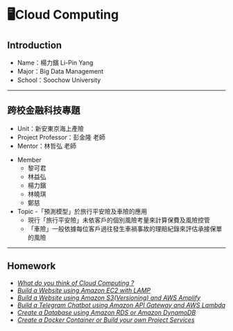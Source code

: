 # 🖥Cloud Computing
## Introduction
  * Name：楊力鑌 Li-Pin Yang
  * Major：Big Data Management
  * School：Soochow University
---
## 跨校金融科技專題
  * Unit：新安東京海上產險
  * Project Professor：彭金隆 老師
  * Mentor：林哲弘 老師
  + Member
    + 黎可君
    + 林益弘
    + 楊力鑌
    + 林曉琪
    + 鄭慈
  + Topic -「預測模型」於旅行平安險及車險的應用
    + 現行「旅行平安險」未依客戶的個別風險考量來計算保費及風險控管
    + 「車險」一般依據每位客戶過往發生車禍事故的理賠紀錄來評估承接保單的風險
---
## Homework
  * *[What do you think of Cloud Computing ?](https://github.com/08170228/FinTech/blob/main/hw1/%E4%BD%9C%E6%A5%AD1.md)*
  * *[Build a Website using Amazon EC2 with LAMP](https://youtu.be/hxBZMcF-5uw)*
  * *[Build a Website using Amazon S3(Versioning) and AWS Amplify](https://youtu.be/WjOCJeli_cY)*
  * *[Build a Telegram Chatbot using Amazon API Gateway and AWS Lambda](https://youtu.be/oI50DVlIXOo)*
  * *[Create a Database using Amazon RDS or Amazon DynamoDB](https://www.youtube.com/watch?v=_0mu-QY6kPM)*
  * *[Create a Docker Container or Build your own Project Services](https://youtu.be/KHs-FTQZxY4)*

